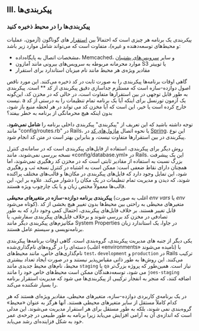 ## III. پیکربندی‌ها
### پیکربندی‌ها را در محیط ذخیره کنید

*پیکربندی* یک برنامه هر چیزی است که احتمالاً بین [استقرار](./codebase) های گوناگون (آزمون، عملیات و محیط‌های توسعه‌دهنده و غیره)، متفاوت است که می‌تواند شامل موارد زیر باشد:

* مشخصات اتصال به پایگاه‌داده، Memcached، و سایر [سرویس‌های پشتیبان](./backing-services)
* موارد محرمانه مربوطه به سرویس‌های بیرونی مانند آمازون S3 یا توییتر
* مقادیر ویژه‌ی هر محیط مانند نام میزبان استاندارد برای استقرار

گاهی اوقات برنامه‌ها پیکربندی را به صورت ثابت در کد ذخیره می‌کنند. این مورد ناقص اصول دوازده-سازه است که مستلزم جداسازی دقیق پیکربندی از کد ** است. پیکربندی به طور قابل توجهی در بین استقرارها متفاوت است، در حالی که در مخزن کد، این‌گونه نیست.
a
یک آزمون تورنسل برای اینکه آیا یک برنامه تمام تنظیمات را به درستی از کد خارج کرده است یا خیر، این است که آیا مخزن کد می تواند در هر لحظه منبع باز شود، بدون اینکه هیچ محرمانگی از برنامه به خطر بیفتد؟

توجه داشته باشید که این تعریف از "پیکربندی" پیکربندی داخلی برنامه را **شامل نمی‌شود**، مانند "config/routes.rb" در Rails، یا نحوه اتصال [ماژول‌های کد](Spring/docs/current/spring-framework-reference/html/beans.html) در [Spring](http://spring.io/). این نوع پیکربندی در بین استقرارها متفاوت نیست، و بنابراین بهتر است در متن کد انجام شود.

روش دیگر برای پیکربندی، استفاده از فایل‌های پیکربندی است که در سامانه‌ی کنترل نسخه بررسی نمی‌شوند، مانند «config/database.yml» در Rails. این یک پیشرفت بزرگ نسبت به استفاده از مقادیر ثابتی است که در مخزن کد رهگیری نمی‌شوند، اما همچنان دارای نقاط ضعفی است: ممکن است به اشتباه در کنترل نسخه ثب و رهگیری شود، این تمایل وجود دارد که فایل‌های پیکربندی در مکان‌ها و قالب‌های مختلف پراکنده شوند، که دیدن و مدیریت تمام تنظیمات در یک مکان را دشوار می‌کند. علاوه بر این، این قالب‌ها معمولاً مختص زبان و یا یک چارچوب ویژه هستند.

**پیکربندی برنامه دوازده-سازه در *متغیرهای محیطی*** (اغلب به صورت *env vars* یا *env* کوتاه می‌شود). متغیرهای محیطی به راحتی بین محیط‌ها بدون تغییر هیچ بخشی از کد قابل تغییر هستند. بر خلاف فایل‌های پیکربندی، احتمال کمی وجود دارد که به طور تصادفی در مخزن کد بررسی شوند و برخلاف فایل‌های پیکربندی سفارشی، یا مکانیزم‌های پیکربندی دیگر مانند System Properties در جاوا، یک استاندارد زبان برنامه‌نویسی و سیستم عامل هستند.

یکی دیگر از جنبه های مدیریت پیکربندی، گروه‌بندی است. گاهی اوقات برنامه‌ها پیکربندی دسته‌ای را در گروه‌های نام‌گذاری‌شده (اغلب «environments» نامیده می‌شوند) با نام‌گذاری‌های خاص، مانند محیط‌های `test`، `development` و `production` در Rails ترکیب می‌کنند. این روش‌ها به طور ذاتی مقیاس‌پذیر نیستند و در صورت ایجاد تعداد بیشتری محیط، نام‌های محیط جدیدی مانند `staging` یا `qa` نیاز است. همین‌طور که پروژه بزرگ‌تر می شود، توسعه‌دهندگان ممکن است محیط‌های خاص خود را مانند `joes-staging` اضافه کنند، که منجر به انفجار ترکیبی از پیکربندی‌ها می شود که مدیریت استقرار برنامه را بسیار شکننده می‌کند.

در یک برنامه‌ی کاربردی دوازده-سازه، متغیرهای محیطی، مقادیر ویژه‌ای هستند که هر کدام کاملاً مستقل از سایر متغیرهای محیطی هستند. آنها هرگز به عنوان «محیط» گروه‌بندی نمی شوند، بلکه به طور مستقل برای هر استقرار مدیریت می‌شوند. این مدلی است که اندازه‌ی آن به آرامی افزایش می‌یابد زیرا برنامه به طور طبیعی در چرخه‌ی عمر خود به شکل فزاینده‌ای رشد می‌یابد.